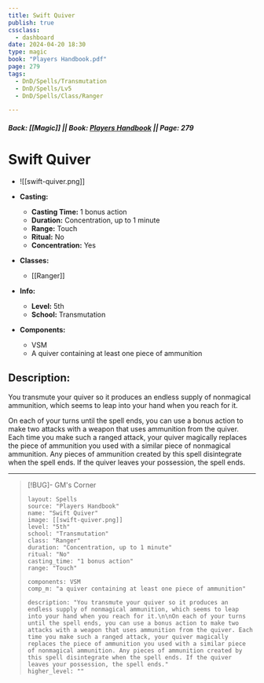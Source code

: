 ```yaml
---
title: Swift Quiver
publish: true
cssclass:
  - dashboard
date: 2024-04-20 18:30
type: magic
book: "Players Handbook.pdf"
page: 279
tags:
  - DnD/Spells/Transmutation
  - DnD/Spells/Lv5
  - DnD/Spells/Class/Ranger

---
```


##### Back: [[Magic]] || Book: [Players Handbook](https://drive.google.com/drive/folders/1O5bhpYizcIT5xxAoLOuzCRht_PVS7VSG?usp=sharing) || Page: 279

# Swift Quiver
- ![[swift-quiver.png]]
- **Casting:**
    - **Casting Time:** 1 bonus action
    - **Duration:** Concentration, up to 1 minute
    - **Range:** Touch
    - **Ritual:** No
    - **Concentration:** Yes
- **Classes:**
    - [[Ranger]]

- **Info:**
    - **Level:** 5th
    - **School:** Transmutation
- **Components:**
    - VSM
    - A quiver containing at least one piece of ammunition

## Description:
You transmute your quiver so it produces an endless supply of nonmagical ammunition, which seems to leap into your hand when you reach for it.

On each of your turns until the spell ends, you can use a bonus action to make two attacks with a weapon that uses ammunition from the quiver. Each time you make such a ranged attack, your quiver magically replaces the piece of ammunition you used with a similar piece of nonmagical ammunition. Any pieces of ammunition created by this spell disintegrate when the spell ends. If the quiver leaves your possession, the spell ends.



---

> [!BUG]- GM's Corner
>
> ```statblock
> layout: Spells
> source: "Players Handbook"
> name: "Swift Quiver"
> image: [[swift-quiver.png]]
> level: "5th"
> school: "Transmutation"
> class: "Ranger"
> duration: "Concentration, up to 1 minute"
> ritual: "No"
> casting_time: "1 bonus action"
> range: "Touch"
>
> components: VSM
> comp_m: "a quiver containing at least one piece of ammunition"
>
> description: "You transmute your quiver so it produces an endless supply of nonmagical ammunition, which seems to leap into your hand when you reach for it.\n\nOn each of your turns until the spell ends, you can use a bonus action to make two attacks with a weapon that uses ammunition from the quiver. Each time you make such a ranged attack, your quiver magically replaces the piece of ammunition you used with a similar piece of nonmagical ammunition. Any pieces of ammunition created by this spell disintegrate when the spell ends. If the quiver leaves your possession, the spell ends."
> higher_level: ""
> ```
